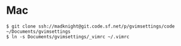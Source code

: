 # Mac
	$ git clone ssh://madknight@git.code.sf.net/p/gvimsettings/code ~/Documents/gvimsettings
	$ ln -s Documents/gvimsettings/_vimrc ~/.vimrc
